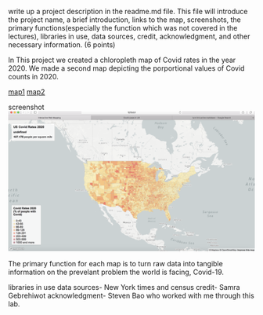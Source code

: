 write up a project description in the readme.md file. This file will introduce the project name, a brief introduction, links to the map, screenshots, the primary functions(especially the function which was not covered in the lectures), libraries in use, data sources, credit, acknowledgment, and other necessary information. (6 points)

In This project we created a chloropleth map of Covid rates in the year 2020. We made a second map depicting the porportional values of Covid counts in 2020. 

  [map1](map1.html)
  [map2](map2.html)

screenshot ![](img/covidratemap.png)

The primary function for each map is to turn raw data into tangible information on the prevelant problem the world is facing, Covid-19.

libraries in use
data sources- New York times and census
credit- Samra Gebrehiwot
acknowledgment- Steven Bao who worked with me through this lab.